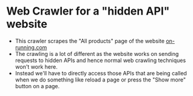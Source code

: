 # Web Crawler for a "hidden API" website
- This crawler scrapes the "All products" page of the website [on-running.com](https://www.on-running.com/en-ch/shop)
- The crawling is a lot of different as the website works on sending requests to hidden APIs and hence normal web crawling techniques won't work here.
- Instead we'll have to directly access those APIs that are being called when we do something like reload a page or press the "Show more" button on a page.
